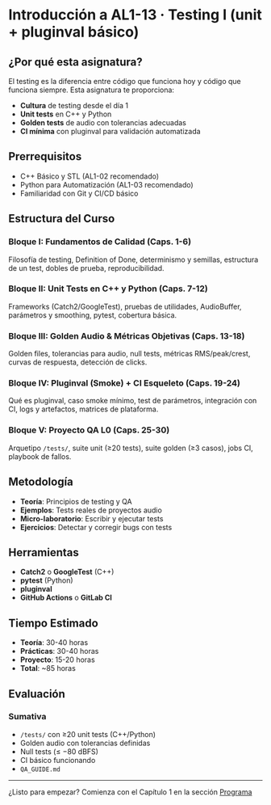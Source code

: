 # Introducción a AL1-13 · Testing I (unit + pluginval básico)

## ¿Por qué esta asignatura?

El testing es la diferencia entre código que funciona hoy y código que funciona siempre. Esta asignatura te proporciona:

- **Cultura** de testing desde el día 1
- **Unit tests** en C++ y Python
- **Golden tests** de audio con tolerancias adecuadas
- **CI mínima** con pluginval para validación automatizada

## Prerrequisitos

- C++ Básico y STL (AL1-02 recomendado)
- Python para Automatización (AL1-03 recomendado)
- Familiaridad con Git y CI/CD básico

## Estructura del Curso

### Bloque I: Fundamentos de Calidad (Caps. 1-6)
Filosofía de testing, Definition of Done, determinismo y semillas, estructura de un test, dobles de prueba, reproducibilidad.

### Bloque II: Unit Tests en C++ y Python (Caps. 7-12)
Frameworks (Catch2/GoogleTest), pruebas de utilidades, AudioBuffer, parámetros y smoothing, pytest, cobertura básica.

### Bloque III: Golden Audio & Métricas Objetivas (Caps. 13-18)
Golden files, tolerancias para audio, null tests, métricas RMS/peak/crest, curvas de respuesta, detección de clicks.

### Bloque IV: Pluginval (Smoke) + CI Esqueleto (Caps. 19-24)
Qué es pluginval, caso smoke mínimo, test de parámetros, integración con CI, logs y artefactos, matrices de plataforma.

### Bloque V: Proyecto QA L0 (Caps. 25-30)
Arquetipo `/tests/`, suite unit (≥20 tests), suite golden (≥3 casos), jobs CI, playbook de fallos.

## Metodología

- **Teoría**: Principios de testing y QA
- **Ejemplos**: Tests reales de proyectos audio
- **Micro-laboratorio**: Escribir y ejecutar tests
- **Ejercicios**: Detectar y corregir bugs con tests

## Herramientas

- **Catch2** o **GoogleTest** (C++)
- **pytest** (Python)
- **pluginval**
- **GitHub Actions** o **GitLab CI**

## Tiempo Estimado

- **Teoría**: 30-40 horas
- **Prácticas**: 30-40 horas
- **Proyecto**: 15-20 horas
- **Total**: ~85 horas

## Evaluación

### Sumativa
- `/tests/` con ≥20 unit tests (C++/Python)
- Golden audio con tolerancias definidas
- Null tests (≤ −80 dBFS)
- CI básico funcionando
- `QA_GUIDE.md`

---

¿Listo para empezar? Comienza con el Capítulo 1 en la sección [Programa](programa/)
